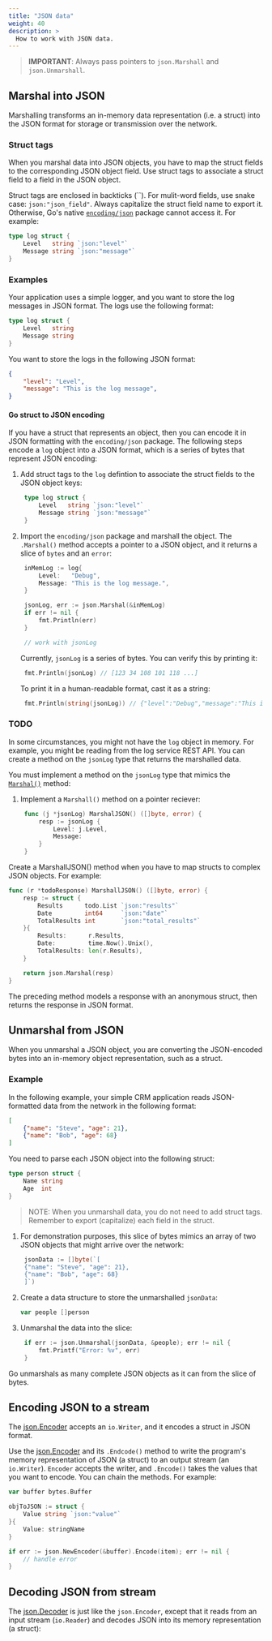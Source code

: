 ```yaml
---
title: "JSON data"
weight: 40
description: >
  How to work with JSON data.
---
```



> **IMPORTANT**: Always pass pointers to `json.Marshall` and `json.Unmarshall`.


## Marshal into JSON

Marshalling transforms an in-memory data representation (i.e. a struct) into the JSON format for storage or transmission over the network. 

### Struct tags

When you marshal data into JSON objects, you have to map the struct fields to the corresponding JSON object field. Use struct tags to associate a struct field to a field in the JSON object.

Struct tags are enclosed in backticks (\`\`). For mulit-word fields, use snake case: `json:"json_field"`. Always capitalize the struct field name to export it. Otherwise, Go's native [`encoding/json`](https://pkg.go.dev/encoding/json) package cannot access it. For example:

```go
type log struct {
	Level   string `json:"level"`
	Message string `json:"message"`
}
```

### Examples

Your application uses a simple logger, and you want to store the log messages in JSON format. The logs use the following format:

```go
type log struct {
	Level   string
	Message string
}
```

You want to store the logs in the following JSON format:

```json
{
	"level": "Level",
	"message": "This is the log message",
}
```
#### Go struct to JSON encoding

If you have a struct that represents an object, then you can encode it in JSON formatting with the `encoding/json` package. The following steps encode a `log` object into a JSON format, which is a series of bytes that represent JSON encoding:

1. Add struct tags to the `log` defintion to associate the struct fields to the JSON object keys:
   ```go
	type log struct {
		Level   string `json:"level"`
		Message string `json:"message"`
	}
   ```
2. Import the `encoding/json` package and marshall the object. The `.Marshal()` method accepts a pointer to a JSON object, and it returns a slice of `bytes` and an `error`:
   ```go
	inMemLog := log{
		Level:   "Debug",
		Message: "This is the log message.",
	}

	jsonLog, err := json.Marshal(&inMemLog)
	if err != nil {
		fmt.Println(err)
	}

	// work with jsonLog
   ```
   Currently, `jsonLog` is a series of bytes. You can verify this by printing it:
   ```go
	fmt.Println(jsonLog) // [123 34 108 101 118 ...]
   ```

   To print it in a human-readable format, cast it as a string:
   ```go
	fmt.Println(string(jsonLog)) // {"level":"Debug","message":"This is the log message."}
   ```

### TODO

In some circumstances, you might not have the `log` object in memory. For example, you might be reading from the log service REST API. You can create a method on the `jsonLog` type that returns the marshalled data.

You must implement a method on the `jsonLog` type that mimics the [`Marshal()`](https://pkg.go.dev/encoding/json#Marshal) method:

1. Implement a `Marshall()` method on a pointer reciever:
   ```go
	func (j *jsonLog) MarshalJSON() ([]byte, error) {
		resp := jsonLog {
			Level: j.Level,
			Message: 
		}
	}
   ```


Create a MarshallJSON() method when you have to map structs to complex JSON objects. For example:

```go
func (r *todoResponse) MarshallJSON() ([]byte, error) {
	resp := struct {
		Results      todo.List `json:"results"`
		Date         int64     `json:"date"`
		TotalResults int       `json:"total_results"`
	}{
		Results:      r.Results,
		Date:         time.Now().Unix(),
		TotalResults: len(r.Results),
	}

	return json.Marshal(resp)
}
```
The preceding method models a response with an anonymous struct, then returns the response in JSON format.

## Unmarshal from JSON

When you unmarshal a JSON object, you are converting the JSON-encoded bytes into an in-memory object representation, such as a struct.

### Example

In the following example, your simple CRM application reads JSON-formatted data from the network in the following format:

```json
[
	{"name": "Steve", "age": 21},
	{"name": "Bob", "age": 68}
]
```

You need to parse each JSON object into the following struct:
```go
type person struct {
	Name string
	Age  int   
}
```
> NOTE: When you unmarshall data, you do not need to add struct tags. Remember to export (capitalize) each field in the struct.

1. For demonstration purposes, this slice of bytes mimics an array of two JSON objects that might arrive over the network:
   ```go
	jsonData := []byte(`[
	{"name": "Steve", "age": 21},
	{"name": "Bob", "age": 68}
	]`)

   ```
2. Create a data structure to store the unmarshalled `jsonData`:
   ```go
   var people []person
   ```
3. Unmarshal the data into the slice:
   ```go
	if err := json.Unmarshal(jsonData, &people); err != nil {
		fmt.Printf("Error: %v", err)
	}
   ```
Go unmarshals as many complete JSON objects as it can from the slice of bytes.

## Encoding JSON to a stream

The [json.Encoder](https://pkg.go.dev/encoding/json@go1.19.4#Encoder) accepts an `io.Writer`, and it encodes a struct in JSON format.

Use the [json.Encoder](https://pkg.go.dev/encoding/json@go1.19.4#Encoder) and its `.Endcode()` method to write the program's memory representation of JSON (a struct) to an output stream (an `io.Writer`). `Encoder` accepts the writer, and `.Encode()` takes the values that you want to encode. You can chain the methods. For example:

```go
var buffer bytes.Buffer

objToJSON := struct {
    Value string `json:"value"`
}{
    Value: stringName
}

if err := json.NewEncoder(&buffer).Encode(item); err != nil {
    // handle error
}
```

## Decoding JSON from stream

The [json.Decoder](https://pkg.go.dev/encoding/json@go1.19.4#Decoder) is just like the `json.Encoder`, except that it reads from an input stream (`io.Reader`) and decodes JSON into its memory representation (a struct):